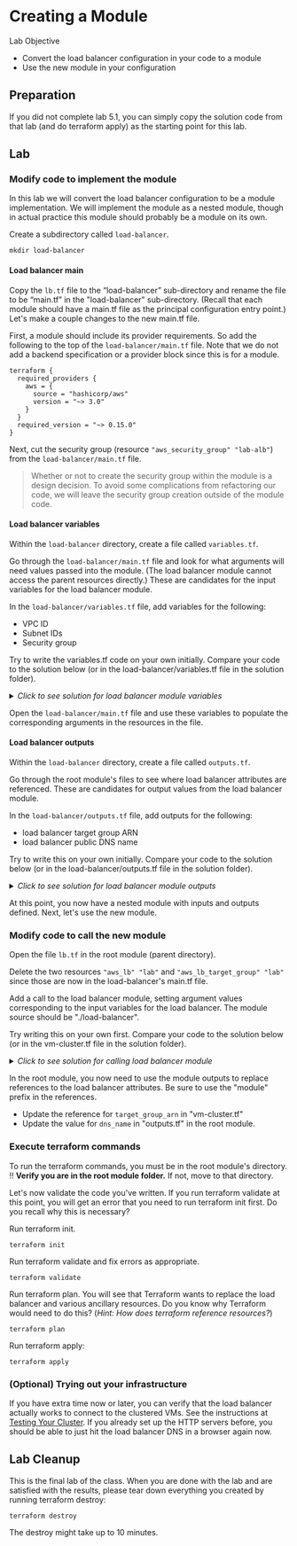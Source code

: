 # Creating a Module

Lab Objective
- Convert the load balancer configuration in your code to a module
- Use the new module in your configuration

## Preparation

If you did not complete lab 5.1, you can simply copy the solution code from that lab (and do terraform apply) as the starting point for this lab.

## Lab

### Modify code to implement the module

In this lab we will convert the load balancer configuration to be a module implementation.  We will implement the module as a nested module, though in actual practice this module should probably be a module on its own.

Create a subdirectory called `load-balancer`.
```
mkdir load-balancer
```

#### Load balancer main

Copy the `lb.tf` file to the “load-balancer” sub-directory and rename the file to be “main.tf” in the "load-balancer" sub-directory.  (Recall that each module should have a main.tf file as the principal configuration entry point.)  Let's make a couple changes to the new main.tf file.

First, a module should include its provider requirements.  So add the following to the top of the `load-balancer/main.tf` file.  Note that we do not add a backend specification or a provider block since this is for a module.
```
terraform {
  required_providers {
    aws = {
      source = "hashicorp/aws"
      version = "~> 3.0"
    }
  }
  required_version = "~> 0.15.0"
}
```

Next, cut the security group (resource `"aws_security_group" "lab-alb"`) from the `load-balancer/main.tf` file.
> Whether or not to create the security group within the module is a design decision. To avoid some complications from refactoring our code, we will leave the security group creation outside of the module code.

#### Load balancer variables

Within the `load-balancer` directory, create a file called `variables.tf`.

Go through the `load-balancer/main.tf` file and look for what arguments will need values passed into the module.  (The load balancer module cannot access the parent resources directly.)  These are candidates for the input variables for the load balancer module.

In the `load-balancer/variables.tf` file, add variables for the following:
  * VPC ID
  * Subnet IDs
  * Security group

Try to write the variables.tf code on your own initially. Compare your code to the solution below (or in the load-balancer/variables.tf file in the solution folder).

<details>

 _<summary>Click to see solution for load balancer module variables</summary>_

```
variable "vpc_id" {
  type = string
}

variable "subnets" {
  type = list(string)
}

variable "security_groups" {
  type = list(string)
  default = []
}
```
</details>

Open the `load-balancer/main.tf` file and use these variables to populate the corresponding arguments in the resources in the file.

#### Load balancer outputs

Within the `load-balancer` directory, create a file called `outputs.tf`.

Go through the root module's files to see where load balancer attributes are referenced.  These are candidates for output values from the load balancer module.

In the `load-balancer/outputs.tf` file, add outputs for the following:
  * load balancer target group ARN
  * load balancer public DNS name

Try to write this on your own initially.  Compare your code to the solution below (or in the load-balancer/outputs.tf file in the solution folder).

<details>

 _<summary>Click to see solution for load balancer module outputs</summary>_

```
output "target_group_arn" {
  value = aws_lb_target_group.lab.arn
}

output "dns_name" {
  value = aws_lb.lab.dns_name
}
```
</details>

At this point, you now have a nested module with inputs and outputs defined.  Next, let's use the new module.

### Modify code to call the new module

Open the file `lb.tf` in the root module (parent directory).  

Delete the two resources `"aws_lb" "lab"` and `"aws_lb_target_group" "lab"` since those are now in the load-balancer's main.tf file.

Add a call to the load balancer module, setting argument values corresponding to the input variables for the load balancer.  The module source should be "./load-balancer".

Try writing this on your own first. Compare your code to the solution below (or in the vm-cluster.tf file in the solution folder).

<details>

 _<summary>Click to see solution for calling load balancer module</summary>_

```
module "load-balancer" {
  source = "./load-balancer"

  vpc_id          = aws_vpc.lab.id
  subnets         = [aws_subnet.lab-public-1.id, aws_subnet.lab-public-2.id]
  security_groups = [aws_security_group.lab-alb.id]
}
```
</details>

In the root module, you now need to use the module outputs to replace references to the load balancer attributes.  Be sure to use the "module" prefix in the references.

* Update the reference for `target_group_arn` in "vm-cluster.tf"
* Update the value for `dns_name` in "outputs.tf" in the root module.

### Execute terraform commands

To run the terraform commands, you must be in the root module's directory.  :bangbang: **Verify you are in the root module folder.**  If not, move to that directory.

Let's now validate the code you've written.  If you run terraform validate at this point, you will get an error that you need to run terraform init first.  Do you recall why this is necessary?

Run terraform init.
```
terraform init
```

Run terraform validate and fix errors as appropriate.
```
terraform validate
```

Run terraform plan. You will see that Terraform wants to replace the load balancer and various ancillary resources.  Do you know why Terraform would need to do this? (*Hint: How does terraform reference resources?*)
```
terraform plan
```

Run terraform apply:
```
terraform apply
```

### (Optional) Trying out your infrastructure

If you have extra time now or later, you can verify that the load balancer actually works to connect to the clustered VMs.  See the instructions at [Testing Your Cluster](../optional-material/testing_your_cluster.md).  If you already set up the HTTP servers before, you should be able to just hit the load balancer DNS in a browser again now.

## Lab Cleanup

This is the final lab of the class.  When you are done with the lab and are satisfied with the results, please tear down everything you created by running terraform destroy:
```
terraform destroy
```

The destroy might take up to 10 minutes.
